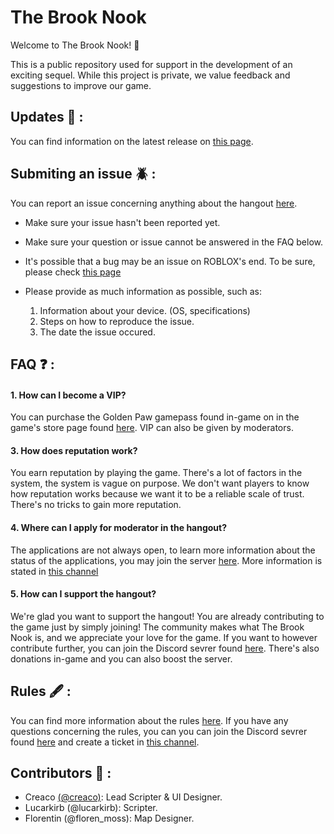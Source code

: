 # The Brook Nook

Welcome to The Brook Nook! 🌴

This is a public repository used for support in the development of an exciting sequel. While this project is private, we value feedback and suggestions to improve our game.

## Updates 🎲 :
You can find information on the latest release on [this page](https://github.com/CreacOwo/The-Brook-Nook/releases).

## Submiting an issue 🪲 :
You can report an issue concerning anything about the hangout [here](https://github.com/CreacOwo/The-Brook-Nook/issues). 
- Make sure your issue hasn't been reported yet.
- Make sure your question or issue cannot be answered in the FAQ below.
- It's possible that a bug may be an issue on ROBLOX's end. To be sure, please check [this page](https://devforum.roblox.com/c/bug-reports/10)
- Please provide as much information as possible, such as:

  1. Information about your device. (OS, specifications)
  2. Steps on how to reproduce the issue.
  3. The date the issue occured.

## FAQ ❓ :
#### 1. How can I become a VIP?
You can purchase the Golden Paw gamepass found in-game on in the game's store page found [here](https://www.roblox.com/game-pass/4707597/VIP). VIP can also be given by moderators.

#### 3. How does reputation work?
You earn reputation by playing the game. There's a lot of factors in the system, the system is vague on purpose. We don't want players to know how reputation works because we want it to be a reliable scale of trust. There's no tricks to gain more reputation.

#### 4. Where can I apply for moderator in the hangout?
The applications are not always open, to learn more information about the status of the applications, you may join the server [here](https://discord.gg/furryfandom). More information is stated in [this channel](https://discord.com/channels/718167064883232779/802998375007780864)

#### 5. How can I support the hangout?
We're glad you want to support the hangout! You are already contributing to the game just by simply joining! The community makes what The Brook Nook is, and we appreciate your love for the game. If you want to however contribute further, you can join the Discord sevrer found [here](https://discord.gg/furryfandom). There's also donations in-game and you can also boost the server.

## Rules 🖋️ :
You can find more information about the rules [here](https://github.com/CreacOwo/The-Brook-Nook/blob/main/RULES.md). If you have any questions concerning the rules, you can you can join the Discord sevrer found [here](https://discord.gg/furryfandom) and create a ticket in [this channel](https://discord.com/channels/718167064883232779/802998375007780864). 

## Contributors 🔨 : 
- Creaco    [(@creaco)](https://github.com/CreacOwo): Lead Scripter & UI Designer.
- Lucarkirb (@lucarkirb): Scripter.
- Florentin (@floren_moss): Map Designer.
